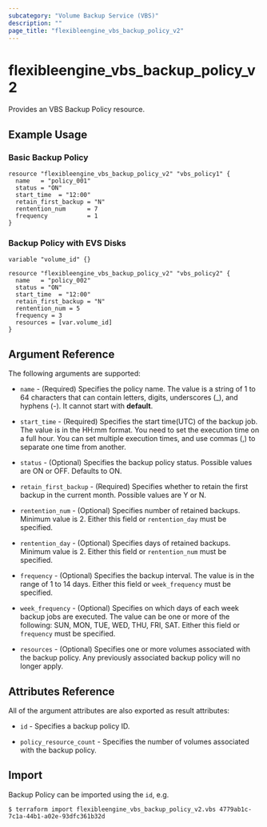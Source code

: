 ```yaml
---
subcategory: "Volume Backup Service (VBS)"
description: ""
page_title: "flexibleengine_vbs_backup_policy_v2"
---
```


# flexibleengine_vbs_backup_policy_v2

Provides an VBS Backup Policy resource.

## Example Usage

### Basic Backup Policy

```hcl
resource "flexibleengine_vbs_backup_policy_v2" "vbs_policy1" {
  name   = "policy_001"
  status = "ON"
  start_time  = "12:00"
  retain_first_backup = "N"
  rentention_num      = 7
  frequency           = 1
}
 ```

### Backup Policy with EVS Disks

```hcl
variable "volume_id" {}

resource "flexibleengine_vbs_backup_policy_v2" "vbs_policy2" {
  name   = "policy_002"
  status = "ON"
  start_time  = "12:00"
  retain_first_backup = "N"
  rentention_num = 5
  frequency = 3
  resources = [var.volume_id]
}
```

## Argument Reference

The following arguments are supported:

* `name` - (Required) Specifies the policy name. The value is a string of 1 to 64 characters that
    can contain letters, digits, underscores (_), and hyphens (-). It cannot start with **default**.

* `start_time` - (Required) Specifies the start time(UTC) of the backup job. The value is in the
    HH:mm format. You need to set the execution time on a full hour. You can set multiple execution
    times, and use commas (,) to separate one time from another.

* `status` - (Optional) Specifies the backup policy status. Possible values are ON or OFF. Defaults to ON.

* `retain_first_backup` - (Required) Specifies whether to retain the first backup in the current month.
    Possible values are Y or N.

* `rentention_num` - (Optional) Specifies number of retained backups. Minimum value is 2.
    Either this field or `rentention_day` must be specified.

* `rentention_day` - (Optional) Specifies days of retained backups. Minimum value is 2.
    Either this field or `rentention_num` must be specified.

* `frequency` - (Optional) Specifies the backup interval. The value is in the range of 1 to 14 days.
    Either this field or `week_frequency` must be specified.

* `week_frequency` - (Optional) Specifies on which days of each week backup jobs are executed.
    The value can be one or more of the following: SUN, MON, TUE, WED, THU, FRI, SAT.
    Either this field or `frequency` must be specified.

* `resources` - (Optional) Specifies one or more volumes associated with the backup policy.
    Any previously associated backup policy will no longer apply.

## Attributes Reference

All of the argument attributes are also exported as result attributes:

* `id` - Specifies a backup policy ID.

* `policy_resource_count` - Specifies the number of volumes associated with the backup policy.

## Import

Backup Policy can be imported using the `id`, e.g.

```
$ terraform import flexibleengine_vbs_backup_policy_v2.vbs 4779ab1c-7c1a-44b1-a02e-93dfc361b32d
```
